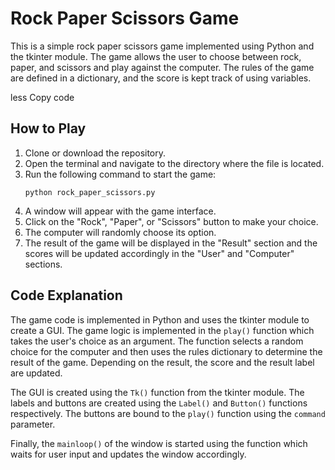 <!DOCTYPE html>
<html>
<body>
	<h1>Rock Paper Scissors Game</h1>
	<p>This is a simple rock paper scissors game implemented using Python and the tkinter module. The game allows the user to choose between rock, paper, and scissors and play against the computer. The rules of the game are defined in a dictionary, and the score is kept track of using variables.</p>
less
Copy code
<h2>How to Play</h2>
<ol>
	<li>Clone or download the repository.</li>
	<li>Open the terminal and navigate to the directory where the file is located.</li>
	<li>Run the following command to start the game:</li>
	<pre><code>python rock_paper_scissors.py</code></pre>
	<li>A window will appear with the game interface.</li>
	<li>Click on the "Rock", "Paper", or "Scissors" button to make your choice.</li>
	<li>The computer will randomly choose its option.</li>
	<li>The result of the game will be displayed in the "Result" section and the scores will be updated accordingly in the "User" and "Computer" sections.</li>
</ol>

<h2>Code Explanation</h2>
<p>The game code is implemented in Python and uses the tkinter module to create a GUI. The game logic is implemented in the <code>play()</code> function which takes the user's choice as an argument. The function selects a random choice for the computer and then uses the rules dictionary to determine the result of the game. Depending on the result, the score and the result label are updated.</p>

<p>The GUI is created using the <code>Tk()</code> function from the tkinter module. The labels and buttons are created using the <code>Label()</code> and <code>Button()</code> functions respectively. The buttons are bound to the <code>play()</code> function using the <code>command</code> parameter.</p>

<p>Finally, the <code>mainloop()</code> of the window is started using the function which waits for user input and updates the window accordingly.</p>
</body>
</html>
